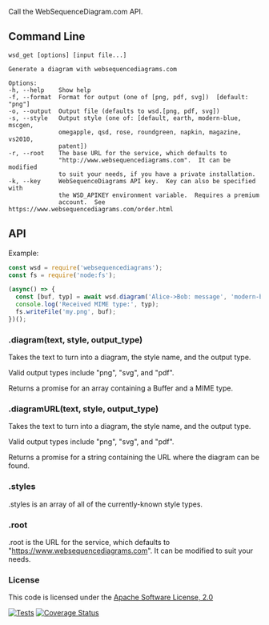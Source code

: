 Call the WebSequenceDiagram.com API.

## Command Line

    wsd_get [options] [input file...]

    Generate a diagram with websequencediagrams.com

    Options:
    -h, --help    Show help
    -f, --format  Format for output (one of [png, pdf, svg])  [default: "png"]
    -o, --output  Output file (defaults to wsd.[png, pdf, svg])
    -s, --style   Output style (one of: [default, earth, modern-blue, mscgen,
                  omegapple, qsd, rose, roundgreen, napkin, magazine, vs2010,
                  patent])
    -r, --root    The base URL for the service, which defaults to
                  "http://www.websequencediagrams.com".  It can be modified
                  to suit your needs, if you have a private installation.
    -k, --key     WebSequenceDiagrams API key.  Key can also be specified with
                  the WSD_APIKEY environment variable.  Requires a premium
                  account.  See https://www.websequencediagrams.com/order.html

## API

Example:

```js
const wsd = require('websequencediagrams');
const fs = require('node:fs');

(async() => {
  const [buf, typ] = await wsd.diagram('Alice->Bob: message', 'modern-blue', 'png');
  console.log('Received MIME type:', typ);
  fs.writeFile('my.png', buf);
})();
```

### .diagram(text, style, output_type)
Takes the text to turn into a diagram, the style name, and the output type.

Valid output types include "png", "svg", and "pdf".

Returns a promise for an array containing a Buffer and a MIME type.

### .diagramURL(text, style, output_type)
Takes the text to turn into a diagram, the style name, and the output type.

Valid output types include "png", "svg", and "pdf".

Returns a promise for a string containing the URL where the diagram can be found.

### .styles
.styles is an array of all of the currently-known style types.

### .root
.root is the URL for the service, which defaults to "https://www.websequencediagrams.com".  It can be modified to suit your needs.

### License
This code is licensed under the [Apache Software License, 2.0](http://www.apache.org/licenses/LICENSE-2.0)

[![Tests](https://github.com/hildjj/node-websequencediagrams/actions/workflows/node.js.yml/badge.svg)](https://github.com/hildjj/node-websequencediagrams/actions/workflows/node.js.yml)
[![Coverage Status](https://coveralls.io/repos/github/hildjj/node-websequencediagrams/badge.svg?branch=main)](https://coveralls.io/github/hildjj/node-websequencediagrams?branch=main)
